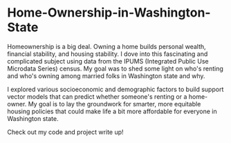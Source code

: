 # Home-Ownership-in-Washington-State

Homeownership is a big deal. Owning a home builds personal wealth, financial stability, and housing stability. I dove into this fascinating and complicated subject using data from the IPUMS (Integrated Public Use Microdata Series) census. My goal was to shed some light on who's renting and who's owning among married folks in Washington state and why.

I explored various socioeconomic and demographic factors to build support vector models that can predict whether someone's renting or a home-owner. My goal is to lay the groundwork for smarter, more equitable housing policies that could make life a bit more affordable for everyone in Washington state.

Check out my code and project write up!
